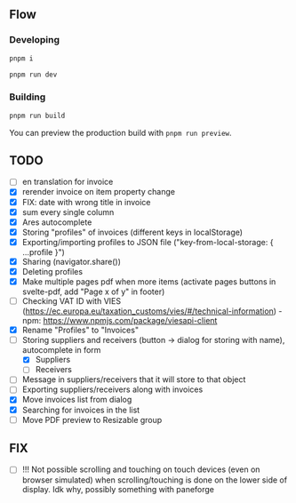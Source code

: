 ## Flow

### Developing

```bash
pnpm i
```

```bash
pnpm run dev
```

### Building

```bash
pnpm run build
```

You can preview the production build with `pnpm run preview`.

## TODO

- [ ] en translation for invoice
- [x] rerender invoice on item property change
- [x] FIX: date with wrong title in invoice
- [x] sum every single column
- [x] Ares autocomplete
- [x] Storing "profiles" of invoices (different keys in localStorage)
- [x] Exporting/importing profiles to JSON file ("key-from-local-storage: { ...profile }")
- [x] Sharing (navigator.share())
- [x] Deleting profiles
- [x] Make multiple pages pdf when more items (activate pages buttons in svelte-pdf, add "Page x of y" in footer)
- [ ] Checking VAT ID with VIES (https://ec.europa.eu/taxation_customs/vies/#/technical-information) - npm: https://www.npmjs.com/package/viesapi-client
- [x] Rename "Profiles" to "Invoices"
- [ ] Storing suppliers and receivers (button -> dialog for storing with name), autocomplete in form
    - [x] Suppliers
    - [ ] Receivers
- [ ] Message in suppliers/receivers that it will store to that object
- [ ] Exporting suppliers/receivers along with invoices
- [x] Move invoices list from dialog
- [x] Searching for invoices in the list
- [ ] Move PDF preview to Resizable group

## FIX
- [ ] !!! Not possible scrolling and touching on touch devices (even on browser simulated) when scrolling/touching is done on the lower side of display. Idk why, possibly something with paneforge